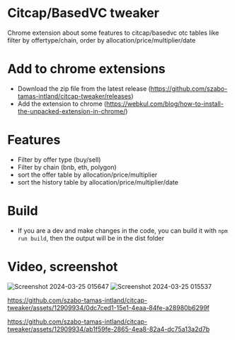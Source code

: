 
# Citcap/BasedVC tweaker

Chrome extension about some features to citcap/basedvc otc tables like filter by offertype/chain, order by allocation/price/multiplier/date

# Add to chrome extensions
- Download the zip file from the latest release (https://github.com/szabo-tamas-intland/citcap-tweaker/releases)
- Add the extension to chrome (https://webkul.com/blog/how-to-install-the-unpacked-extension-in-chrome/)

# Features
- Filter by offer type (buy/sell)
- Filter by chain (bnb, eth, polygon)
- sort the offer table by allocation/price/multiplier
- sort the history table by allocation/price/multiplier/date

# Build
- If you are a dev and make changes in the code, you can build it with `npm run build`, then the output will be in the dist folder

# Video, screenshot

![Screenshot 2024-03-25 015647](https://github.com/szabo-tamas-intland/citcap-tweaker/assets/12909934/59345821-f8b8-4036-a452-d32e08139f9b)
![Screenshot 2024-03-25 015537](https://github.com/szabo-tamas-intland/citcap-tweaker/assets/12909934/53cc3daf-100f-4964-999f-239a74d662b4)


https://github.com/szabo-tamas-intland/citcap-tweaker/assets/12909934/0dc7ced1-15e1-4eaa-84fe-a28980b6299f



https://github.com/szabo-tamas-intland/citcap-tweaker/assets/12909934/ab1f59fe-2865-4ea8-82a4-dc75a13a2d7b
